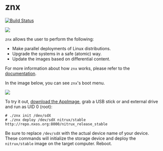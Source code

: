 # znx

[![Build Status](https://travis-ci.org/Nitrux/znx.svg?branch=master)](https://travis-ci.org/Nitrux/znx)

![](https://raw.githubusercontent.com/Nitrux/znx/master/appdir/znx.png)

`znx` allows the user to perform the following:

- Make parallel deployments of Linux distributions.
- Upgrade the systems in a safe (atomic) way.
- Update the images based on differential content.

For more information about how `znx` works, please refer to the [documentation](https://github.com/Nitrux/znx/wiki).

In the image below, you can see `znx`'s boot menu.

![](https://i.imgur.com/YcBBARM.png)


To try it out, [download the AppImage](https://github.com/Nitrux/znx/releases), grab a USB stick or and external drive and run as UID 0 (root):

```
# ./znx init /dev/sdX
# ./znx deploy /dev/sdX nitrux/stable http://repo.nxos.org:8000/nitrux_release_stable
```

Be sure to replace `/dev/sdX` with the actual device name of your device. These commands will initialize the storage device and deploy the `nitrux/stable` image on the target computer. Reboot.
